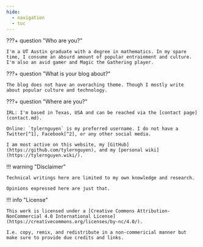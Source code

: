 ```yaml
---
hide:
  - navigation
  - toc
---
```


???+ question "Who are you?"

    I'm a UT Austin graduate with a degree in mathematics. In my spare time, I consume an absurd amount of popular entrainment and culture. I'm also an avid gamer and Magic the Gathering player.

???+ question "What is your blog about?"

    The blog does not have an overaching theme. Though I mostly write about popular culture and technology.

???+ question "Where are you?"

    IRL: I'm based in Texas, USA and can be reached via the [contact page](contact.md).
    
    Online: `tylernguyen` is my preferred username. I do not have a Twitter[^1], Facebook[^2], or any other social media.

    I am most active on this website, my [GitHub](https://github.com/tylernguyen), and my [personal wiki](https://tylernguyen.wiki/).

!!! warning "Disclaimer"

    Technical writings here are limited to my own knowledge and research.  

    Opinions expressed here are just that. 

!!! info "License"

    This work is licensed under a [Creative Commons Attribution-NonCommercial 4.0 International License](https://creativecommons.org/licenses/by-nc/4.0/).

    I.e. copy, remix, and redistribute in a non-commericial manner but make sure to provide due credits and links.

[^1]: [Richard Stallman: Twitter](https://stallman.org/twitter.html)
[^2]: [Richard Stallman: Reasons not be used by Facebook](https://stallman.org/facebook.html)